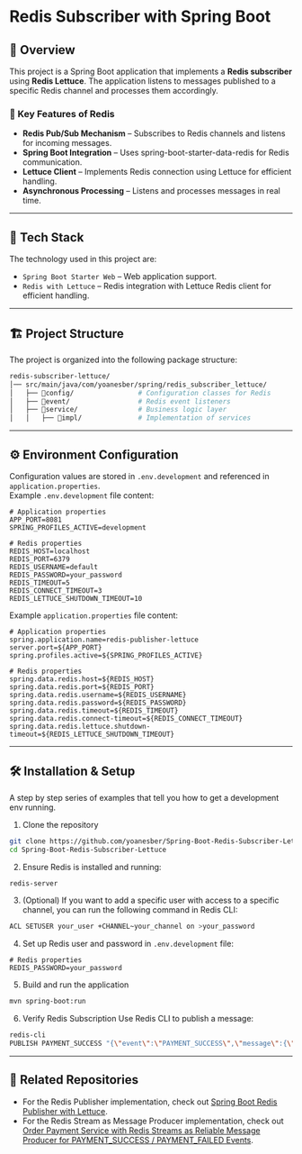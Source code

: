 # Redis Subscriber with Spring Boot

## 📖 Overview
This project is a Spring Boot application that implements a **Redis subscriber** using **Redis Lettuce**. The application listens to messages published to a specific Redis channel and processes them accordingly.

### 🚀 Key Features of Redis
- **Redis Pub/Sub Mechanism** – Subscribes to Redis channels and listens for incoming messages.
- **Spring Boot Integration** – Uses spring-boot-starter-data-redis for Redis communication.
- **Lettuce Client** – Implements Redis connection using Lettuce for efficient handling.
- **Asynchronous Processing** – Listens and processes messages in real time.

---

## 🤖 Tech Stack
The technology used in this project are:  
- `Spring Boot Starter Web` – Web application support.
- `Redis with Lettuce` – Redis integration with Lettuce Redis client for efficient handling.
---

## 🏗️ Project Structure
The project is organized into the following package structure:  
```bash
redis-subscriber-lettuce/
│── src/main/java/com/yoanesber/spring/redis_subscriber_lettuce/
│   ├── 📂config/                # Configuration classes for Redis
│   ├── 📂event/                 # Redis event listeners
│   ├── 📂service/               # Business logic layer
│   │   ├── 📂impl/              # Implementation of services
```
---

## ⚙ Environment Configuration
Configuration values are stored in `.env.development` and referenced in `application.properties`.  
Example `.env.development` file content:  
```properties
# Application properties
APP_PORT=8081
SPRING_PROFILES_ACTIVE=development

# Redis properties
REDIS_HOST=localhost
REDIS_PORT=6379
REDIS_USERNAME=default
REDIS_PASSWORD=your_password
REDIS_TIMEOUT=5
REDIS_CONNECT_TIMEOUT=3
REDIS_LETTUCE_SHUTDOWN_TIMEOUT=10
```

Example `application.properties` file content:  
```properties
# Application properties
spring.application.name=redis-publisher-lettuce
server.port=${APP_PORT}
spring.profiles.active=${SPRING_PROFILES_ACTIVE}

# Redis properties
spring.data.redis.host=${REDIS_HOST}
spring.data.redis.port=${REDIS_PORT}
spring.data.redis.username=${REDIS_USERNAME}
spring.data.redis.password=${REDIS_PASSWORD}
spring.data.redis.timeout=${REDIS_TIMEOUT}
spring.data.redis.connect-timeout=${REDIS_CONNECT_TIMEOUT}
spring.data.redis.lettuce.shutdown-timeout=${REDIS_LETTUCE_SHUTDOWN_TIMEOUT}
```
---

## 🛠️ Installation & Setup
A step by step series of examples that tell you how to get a development env running.  
1. Clone the repository
```bash
git clone https://github.com/yoanesber/Spring-Boot-Redis-Subscriber-Lettuce.git
cd Spring-Boot-Redis-Subscriber-Lettuce
```

2. Ensure Redis is installed and running:
```bash
redis-server
```

3. (Optional) If you want to add a specific user with access to a specific channel, you can run the following command in Redis CLI:
```bash
ACL SETUSER your_user +CHANNEL~your_channel on >your_password
```

4. Set up Redis user and password in `.env.development` file:
```properties
# Redis properties
REDIS_PASSWORD=your_password
```

5. Build and run the application
```bash
mvn spring-boot:run
```

6. Verify Redis Subscription Use Redis CLI to publish a message:
```bash
redis-cli
PUBLISH PAYMENT_SUCCESS "{\"event\":\"PAYMENT_SUCCESS\",\"message\":{\"id\":\"1\",\"orderId\":\"ORD123456789\",\"amount\":199.99,\"currency\":\"USD\",\"paymentMethod\":\"PAYPAL\",\"paymentStatus\":\"SUCCESS\",\"cardNumber\":null,\"cardExpiry\":null,\"cardCvv\":null,\"paypalEmail\":\"my@email.com\",\"bankAccount\":null,\"bankName\":null,\"transactionId\":\"TXN1742316764298\",\"retryCount\":0,\"createdAt\":\"2025-03-18T16:52:44.298336Z\",\"updatedAt\":\"2025-03-18T16:52:44.298336Z\"}}"
```
---

## 🔗 Related Repositories
- For the Redis Publisher implementation, check out [Spring Boot Redis Publisher with Lettuce](https://github.com/yoanesber/Spring-Boot-Redis-Publisher-Lettuce).
- For the Redis Stream as Message Producer implementation, check out [Order Payment Service with Redis Streams as Reliable Message Producer for PAYMENT_SUCCESS / PAYMENT_FAILED Events](https://github.com/yoanesber/Spring-Boot-Redis-Stream-Producer).